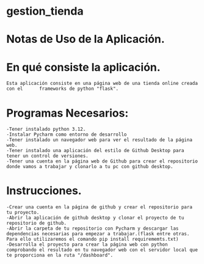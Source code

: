 # gestion_tienda
# Notas de Uso de la Aplicación.
# En qué consiste la aplicación.
    Esta aplicación consiste en una página web de una tienda online creada con el      frameworks de python "flask".
# Programas Necesarios:
    -Tener instalado python 3.12.
    -Instalar Pycharm como entorno de desarrollo
    -Tener instalado un navegador web para ver el resultado de la página web.
    -Tener instalado una aplicación del estilo de Github Desktop para tener un control de versiones.
    -Tener una cuenta en la página web de Github para crear el repositorio donde vamos a trabajar y clonarlo a tu pc con github desktop.
    
# Instrucciones.
    -Crear una cuenta en la página de github y crear el repositorio para tu proyecto.
    -Abrir la aplicación de github desktop y clonar el proyecto de tu repositorio de github.
    -Abrir la carpeta de tu repositorio con Pycharm y descargar las dependencias necesarias para empezar a trabajar.(flask entre otras. Para ello utilizaremos el comando pip install requirememts.txt)
    -Desarrolla el proyecto para crear la página web con python comprobando el resultado en tu navegador web con el servidor local que te proporciona en la ruta "/dashboard".
    

